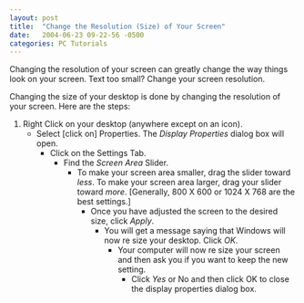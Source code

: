 ```yaml
---
layout: post
title:  "Change the Resolution (Size) of Your Screen"
date:   2004-06-23 09-22-56 -0500
categories: PC Tutorials
---
```


Changing the resolution of your screen can greatly change the way things look on your screen. Text too small? Change your screen resolution.

Changing the size of your desktop is done by changing the resolution of your screen. Here are the steps:  
  
1.  Right Click on your desktop (anywhere except on an icon).  
    *   Select [click on] Properties. The *Display Properties* dialog box will open.  
        *   Click on the Settings Tab.  
            *   Find the *Screen Area* Slider.   
                *   To make your screen area smaller, drag the slider toward *less*. To make your screen area larger, drag your slider toward *more*. [Generally, 800 X 600 or 1024 X 768 are the best settings.]  
                    *   Once you have adjusted the screen to the desired size, click *Apply*.  
                        *   You will get a message saying that Windows will now re size your desktop. Click *OK*.  
                            *   Your computer will now re size your screen and then ask you if you want to keep the new setting.  
                                *   Click *Yes* or No and then click OK to close the display properties dialog box.</p>

